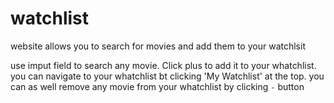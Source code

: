 # watchlist
website allows you to search for movies and add them to your watchlsit 

use imput field to search any movie. Click plus to add it to your whatchlist. 
you can navigate to your whatchlist bt clicking 'My Watchlist' at the top. 
you can as well remove any movie from your whatchlist by clicking `-` button
